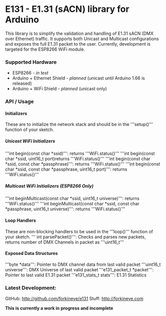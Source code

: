 E131 - E1.31 (sACN) library for Arduino
=======================================
This library is to simplify the validation and handling of E1.31 sACN (DMX over Ethernet) traffic.  It supports both Unicast and Multicast configurations and exposes the full E1.31 packet to the user.  Currently, development is targeted for the ESP8266 WiFi module.  

### Supported Hardware
- ESP8266 - *in test*
- Arduino + Ethernet Shield - *planned* (unicast until Arduino 1.66 is released)
- Arduino + WiFi Shield - *planned* (unicast only)

### API / Usage
#### Initializers
These are to initialize the network stack and should be in the '''setup()''' function of your sketch.

##### Unicast WiFi Initializers
'''int begin(const char *ssid)''': returns '''WiFi.status()'''
'''int begin(const char *ssid, uint16_t port)returns '''WiFi.status()'''
'''int begin(const char *ssid, const char *passphrase)''': returns '''WiFi.status()'''
'''int begin(const char *ssid, const char *passphrase, uint16_t port)''': returns '''WiFi.status()'''

##### Multicast WiFi Initializers (ESP8266 Only)
'''int beginMulticast(const char *ssid, uint16_t universe)''': returns '''WiFi.status()'''
'''int beginMulticast(const char *ssid, const char *passphrase, uint16_t universe)''': returns '''WiFi.status()'''

#### Loop Handlers
These are non-blocking handlers to be used in the '''loop()''' function of your sketch.
''' int parsePacket()''': Checks and parses new packets, returns number of DMX Channels in packet as '''uint16_t'''

#### Exposed Data Structures
'''byte *data''': Pointer to DMX channel data from last valid packet
'''uint16_t universe''': DMX Universe of last valid packet
'''e131_packet_t *packet''': Pointer to last valid E1.31 packet
'''e131_stats_t stats''': E1.31 Statistics

### Latest Development:
GitHub: http://github.com/forkineye/e131
Stuff: http://forkineye.com

**This is currently a work in progress and incomplete**